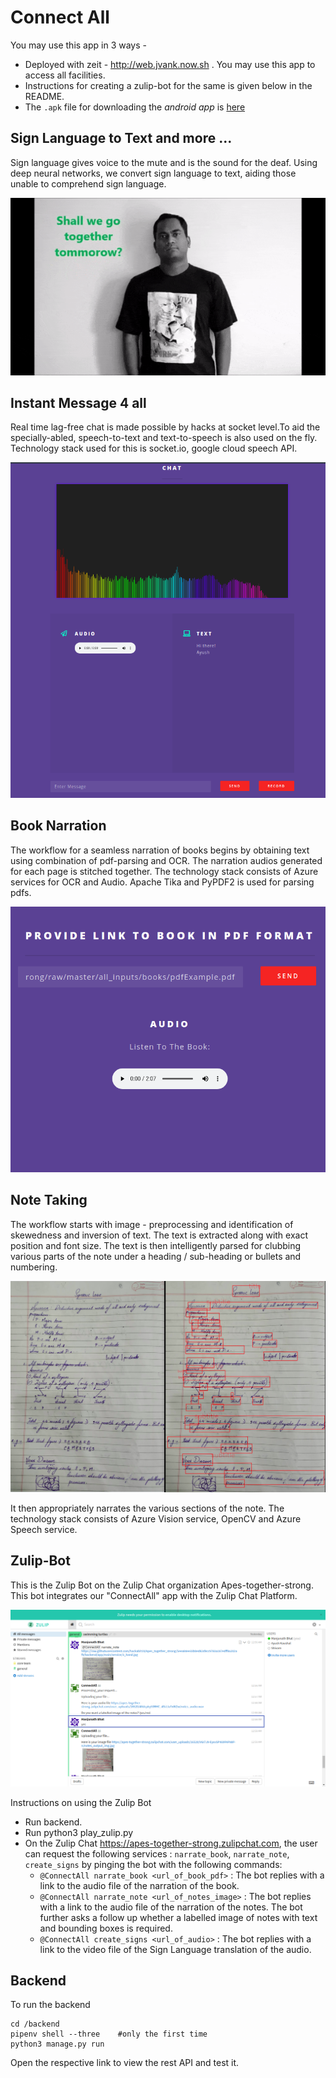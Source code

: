 # Connect All

You may use this app in 3 ways -
- Deployed with zeit - http://web.jvank.now.sh . You may use this app to access all facilities.
- Instructions for creating a zulip-bot for the same is given below in the README.
- The `.apk` file for downloading the _android app_ is [here](https://github.com/hackabit19/Apes_together_strong/blob/aedb58dbd0fbb05170b9d22cea2645392be80753/frontend/app-release.apk)

## Sign Language to Text and more ...

Sign language gives voice to the mute and is the sound for the deaf. Using deep neural networks, we convert sign language to text, aiding those unable to comprehend sign language.

![Sign Language Example](https://raw.githubusercontent.com/hackabit19/Apes_together_strong/master/backend/app/main/utils/toSignTranslator/ISL_Gifs/shall%20we%20go%20together%20tommorow.gif)

## Instant Message 4 all

Real time lag-free chat is made possible by hacks at socket level.To aid the specially-abled, speech-to-text and text-to-speech is also used on the fly. Technology stack used for this is socket.io, google cloud speech API.

![Instant Message 4 all](https://raw.githubusercontent.com/hackabit19/Apes_together_strong/master/all_inputs/im4all_example/im4all.png)

## Book Narration

The workflow for a seamless narration of books begins by obtaining text using combination of pdf-parsing and OCR. The narration audios generated for each page is stitched together. The technology stack consists of Azure services for OCR and Audio. Apache Tika and PyPDF2 is used for parsing pdfs.

![Book Narration](https://raw.githubusercontent.com/hackabit19/Apes_together_strong/master/all_inputs/books/book_ex_website.png)

## Note Taking

The workflow starts with image - preprocessing and identification of skewedness and inversion of text. The text is extracted along with exact position and font size. The text is then intelligently parsed for clubbing various parts of the note under a heading / sub-heading or bullets and numbering.

![Note Example](https://raw.githubusercontent.com/hackabit19/Apes_together_strong/master/all_inputs/notes/note_ex.png)

It then appropriately narrates the various sections of the note. The technology stack consists of Azure Vision service, OpenCV and Azure Speech service.

## Zulip-Bot

This is the Zulip Bot on the Zulip Chat organization Apes-together-strong. This bot integrates our "ConnectAll" app with the Zulip Chat Platform.

![ConnectAll bot](https://github.com/thebhatman/ConnectAll/raw/master/all_inputs/zulipbot.png)

Instructions on using the Zulip Bot
- Run backend.
- Run python3 play_zulip.py
- On the Zulip Chat https://apes-together-strong.zulipchat.com, the user can request the following services : `narrate_book`, `narrate_note`, `create_signs` by pinging the bot with the following commands: 
    - `@ConnectAll narrate_book <url_of_book_pdf>` : The bot replies with a link to the audio file of the narration of the book.
    - `@ConnectAll narrate_note <url_of_notes_image>` : The bot replies with a link to the audio file of the narration of the notes. The bot further asks a follow up whether a labelled image of notes with text and bounding boxes is required.
    - `@ConnectAll create_signs <url_of_audio>` : The bot replies with a link to the video file of the Sign Language translation of the audio.

## Backend

To run the backend

```shell
cd /backend
pipenv shell --three    #only the first time
python3 manage.py run
```

Open the respective link to view the rest API and test it.
